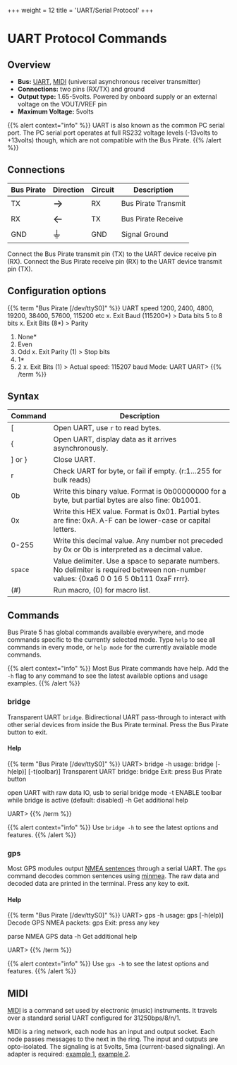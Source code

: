 +++
weight = 12
title = 'UART/Serial Protocol'
+++



# UART Protocol Commands

## Overview

-   **Bus:** [UART](http://en.wikipedia.org/wiki/Serial_uart),
    [MIDI](http://en.wikipedia.org/wiki/Musical_Instrument_Digital_Interface)
    (universal asynchronous receiver transmitter)
-   **Connections:** two pins (RX/TX) and ground
-   **Output type:** 1.65-5volts. Powered by onboard supply or an external voltage on the VOUT/VREF pin
-   **Maximum Voltage:** 5volts

{{% alert context="info" %}}
UART is also known as the common PC serial port. The PC serial port
operates at full RS232 voltage levels (-13volts to +13volts) though,
which are not compatible with the Bus Pirate.
{{% /alert %}}

## Connections
| Bus Pirate | Direction                     | Circuit | Description   |
|------------|--------------------------|---------|---------------|
| TX       | <font size="+2">→</font> | RX    | Bus Pirate Transmit   |
| RX        | <font size="+2">←</font> | TX     | Bus Pirate Receive  |
| GND        | <font size="+2">⏚</font> | GND     | Signal Ground |

Connect the Bus Pirate transmit pin (TX) to the UART device receive
pin (RX). Connect the Bus Pirate receive pin (RX) to the UART
device transmit pin (TX).

## Configuration options

{{% term "Bus Pirate [/dev/ttyS0]" %}}
<span className="bp-info">UART speed</span>
 1200, 2400, 4800, 19200, 38400, 57600, 115200 etc
 x. <span className="bp-info">Exit</span>
<span className="bp-prompt">Baud (</span>115200*<span className="bp-prompt">) ></span> 
<span className="bp-info">Data bits</span>
 5 to 8 bits
 x. <span className="bp-info">Exit</span>
<span className="bp-prompt">Bits (</span>8*<span className="bp-prompt">) ></span> 
<span className="bp-info">Parity</span>
 1. <span className="bp-info">None*</span>
 2. <span className="bp-info">Even</span>
 3. <span className="bp-info">Odd</span>
 x. <span className="bp-info">Exit</span>
<span className="bp-prompt">Parity (</span>1<span className="bp-prompt">) ></span> 
<span className="bp-info">Stop bits</span>
 1. <span className="bp-info">1*</span>
 2. <span className="bp-info">2</span>
 x. <span className="bp-info">Exit</span>
<span className="bp-prompt">Bits (</span>1<span className="bp-prompt">) ></span> 
<span className="bp-info">Actual speed: 115207 baud</span>
<span className="bp-info">Mode:</span> UART
<span className="bp-prompt">UART></span> 
{{% /term %}}

## Syntax

|Command| Description  |
|---------|-------|
| [      | Open UART, use ```r``` to read bytes. |
| \{       | Open UART, display data as it arrives asynchronously. |
| \] or } | Close UART.  |
| r       | Check UART for byte, or fail if empty. (r:1…255 for bulk reads) |
| 0b      | Write this binary value. Format is 0b00000000 for a byte, but partial bytes are also fine: 0b1001.|
| 0x      | Write this HEX value. Format is 0x01. Partial bytes are fine: 0xA. A-F can be lower-case or capital letters. |
| 0-255   | Write this decimal value. Any number not preceded by 0x or 0b is interpreted as a decimal value. |
| ```space```| Value delimiter. Use a space to separate numbers. No delimiter is required between non-number values: \{0xa6 0 0 16 5 0b111 0xaF rrrr}. |
| \(#\)   | Run macro, (0) for macro list. |


## Commands

Bus Pirate 5 has global commands available everywhere, and mode commands specific to the currently selected mode. Type ```help``` to see all commands in every mode, or ```help mode``` for the currently available mode commands.

{{% alert context="info" %}}
Most Bus Pirate commands have help. Add the ```-h``` flag to any command to see the latest available options and usage examples. 
{{% /alert %}}

### bridge

Transparent UART ```bridge```. Bidirectional UART pass-through to interact with other serial devices from inside the Bus Pirate terminal. Press the Bus Pirate button to exit.

#### Help

{{% term "Bus Pirate [/dev/ttyS0]" %}}
<span className="bp-prompt">UART></span> bridge -h
usage:
<span className="bp-info">bridge	[-h(elp)] [-t(oolbar)]</span>
<span className="bp-info">Transparent UART bridge: bridge</span>
<span className="bp-info">Exit: press Bus Pirate button</span>

<span className="bp-info">open UART with raw data IO, usb to serial bridge mode</span>
<span className="bp-prompt">-t</span>	<span className="bp-info">ENABLE toolbar while bridge is active (default: disabled)</span>
<span className="bp-prompt">-h</span>	<span className="bp-info">Get additional help</span>

<span className="bp-prompt">UART></span> 
{{% /term %}} 
 

{{% alert context="info" %}}
Use ```bridge -h``` to see the latest options and features.
{{% /alert %}}

### gps 
Most GPS modules output [NMEA sentences](https://gpsd.gitlab.io/gpsd/NMEA.html) through a serial UART. The ```gps``` command decodes common sentences using [minmea](https://github.com/kosma/minmea). The raw data and decoded data are printed in the terminal. Press any key to exit.

#### Help

{{% term "Bus Pirate [/dev/ttyS0]" %}}
<span className="bp-prompt">UART></span> gps -h
usage:
<span className="bp-info">gps	[-h(elp)]</span>
<span className="bp-info">Decode GPS NMEA packets: gps</span>
<span className="bp-info">Exit: press any key</span>

<span className="bp-info">parse NMEA GPS data</span>
<span className="bp-prompt">-h</span>	<span className="bp-info">Get additional help</span>

<span className="bp-prompt">UART></span> 
{{% /term %}}

{{% alert context="info" %}}
Use ```gps -h``` to see the latest options and features.
{{% /alert %}}

<!--

                                                             |
| 2   | Live raw UART monitor. Any key exits. [More](http://dangerousprototypes.com/2009/10/19/uart-mode-updates/) |
| 3   | Transparent UART bridge with flow control.                                                                 |



### Live UART monitor

UART>(2)**<<<macro 2, UART monitor** Raw UART input. Space to
exit. UART> The UART monitor macro (2) shows a live display of
UART input as raw byte values without any type of formatting. Press any
key to exit the live monitor. This mode works best with a terminal that
can display raw byte values in a variety of formats.

This macro is like the transparent UART macro (1) but without
transmission abilities, and it can be exited with a key press. It’s
useful for monitoring high-speed UART input that causes buffer overrun
errors in other modes.
-->
## MIDI

[MIDI](http://en.wikipedia.org/wiki/Musical_Instrument_Digital_Interface)
is a command set used by electronic (music) instruments. It travels over
a standard serial UART configured for 31250bps/8/n/1.

MIDI is a ring network, each node has an input and output socket. Each
node passes messages to the next in the ring. The input and outputs are
opto-isolated. The signaling is at 5volts, 5ma (current-based
signaling). An adapter is required: [example
1](http://www.compuphase.com/electronics/midi_rs232.htm), [example
2](http://www.midi.org/techspecs/electrispec.php).



<!--

For macros and modes with flow control: CTS is on the CS pin (PIC input
from external circuit is passed to FTDI USB->serial chip). RTS is on the
CLOCK pin (PIC output mirrors output from FTDI chip).
-->
